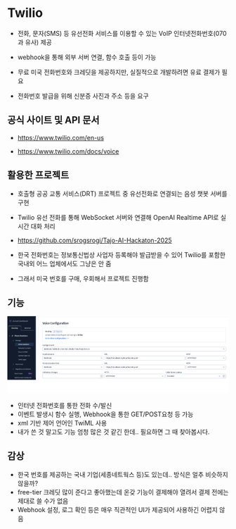 # Twilio

- 전화, 문자(SMS) 등 유선전화 서비스를 이용할 수 있는 VoIP 인터넷전화번호(070과 유사) 제공
- webhook을 통해 외부 서버 연결, 함수 호출 등이 가능

- 무료 미국 전화번호와 크레딧을 제공하지만, 실질적으로 개발하려면 유료 결제가 필요
- 전화번호 발급을 위해 신분증 사진과 주소 등을 요구



## 공식 사이트 및 API 문서

- https://www.twilio.com/en-us

- https://www.twilio.com/docs/voice

  

## 활용한 프로젝트

- 호출형 공공 교통 서비스(DRT) 프로젝트 중 유선전화로 연결되는 음성 챗봇 서버를 구현
- Twilio 유선 전화를 통해 WebSocket 서버와 연결해 OpenAI Realtime API로 실시간 대화 처리
- https://github.com/srogsrogi/Tajo-AI-Hackaton-2025

- 한국 전화번호는 정보통신법상 사업자 등록해야 발급받을 수 있어 Twilio를 포함한 국내외 어느 업체에서도 그냥은 안 줌
- 그래서 미국 번호를 구매, 우회해서 프로젝트 진행함



## 기능

![twilio](./twilio.png)

- 인터넷 전화번호를 통한 전화 수/발신
- 이벤트 발생시 함수 실행, Webhook을 통한 GET/POST요청 등 가능
- xml 기반 제어 언어인 TwiML 사용
- 내가 쓴 것 말고도 기능 엄청 많은 것 같긴 한데.. 필요하면 그 때 찾아봅시다.



## 감상

- 한국 번호를 제공하는 국내 기업(세종네트웍스 등)도 있는데.. 방식은 얼추 비슷하지 않을까?
- free-tier 크레딧 많이 준다고 좋아했는데 온갖 기능이 결제해야 열려서 결제 전에는 제대로 쓸 수가 없음
- Webhook 설정, 로그 확인 등은 매우 직관적인 UI가 제공되어 사용하긴 어렵지 않음

